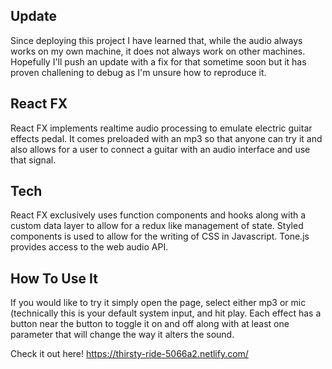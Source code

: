 ## Update
Since deploying this project I have learned that, while the audio always works on my own machine, it does not always work on other machines.  Hopefully I'll push an update with a fix for that sometime soon but it has proven challening to debug as I'm unsure how to reproduce it.

## React FX
React FX implements realtime audio processing to emulate electric guitar effects pedal.  It comes preloaded with an mp3 so that anyone can try it and also allows for a user to connect a guitar with an audio interface and use that signal.

## Tech
React FX exclusively uses function components and hooks along with a custom data layer to allow for a redux like management of state.  Styled components is used to allow for the writing of CSS in Javascript.  Tone.js provides access to the web audio API.


## How To Use It
If you would like to try it simply open the page, select either  mp3 or mic (technically this is your default system input, and hit play.  Each effect has a button near the button to toggle it on and off along with at least one parameter that will change the way it alters the sound.

Check it out here!
https://thirsty-ride-5066a2.netlify.com/
